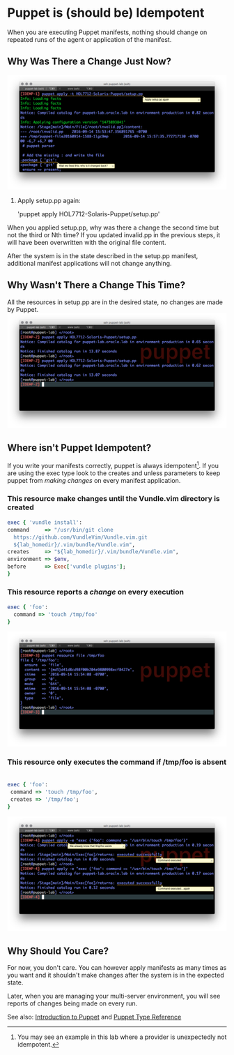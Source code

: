 # Puppet is (should be) Idempotent

When you are executing Puppet manifests, nothing should change on repeated runs of the agent or application of the manifest.

## Why Was There a Change Just Now?

![](assets/IDEMP-PUP-000.0.png)

1. Apply setup.pp again:

   'puppet apply HOL7712-Solaris-Puppet/setup.pp'

When you applied setup.pp, why was there a change the second time but not the third or Nth time? If you updated invalid.pp in the previous steps, it will have been overwritten with the original file content.

After the system is in the state described in the setup.pp manifest, additional manifest applications will not change anything.

## Why Wasn't There a Change This Time?

All the resources in setup.pp are in the desired state, no changes are made by Puppet.
![](assets/IDEMP-PUP-000.1.png)

## Where isn't Puppet Idempotent?

If you write your manifests correctly, puppet is always idempotent[^1]. If you are using the exec type look to the creates and unless parameters to keep puppet from _making changes_ on every manifest application.

### This resource make changes until the Vundle.vim directory is created

```ruby
exec { 'vundle install':
command     => "/usr/bin/git clone 
  https://github.com/VundleVim/Vundle.vim.git 
  ${lab_homedir}/.vim/bundle/Vundle.vim",
creates     => "${lab_homedir}/.vim/bundle/Vundle.vim",
environment => $env,
before      => Exec['vundle plugins'];
}
```

### This resource reports a _change_ on every execution

```ruby
exec { 'foo':
  command => 'touch /tmp/foo'
}

```

![](assets/IDEMP-PUP-000.2.png)

### This resource only executes the command if /tmp/foo is absent

```ruby

exec { 'foo':
 command => 'touch /tmp/foo',
 creates => '/tmp/foo';
}
```

![](assets/IDEMP-PUP-000.3.png)

## Why Should You Care?

For now,  you don't care. You can however apply manifests as many times as you want and it shouldn't make changes after the system is in the expected state.

Later, when you are managing your multi-server environment, you will see reports of changes being made on every run.

See also: [Introduction to Puppet](https://docs.puppet.com/guides/introduction.html) and [Puppet Type Reference](https://docs.puppet.com/puppet/latest/reference/type.html)

[^1]: You may see an example in this lab where a provider is unexpectedly not idempotent.

